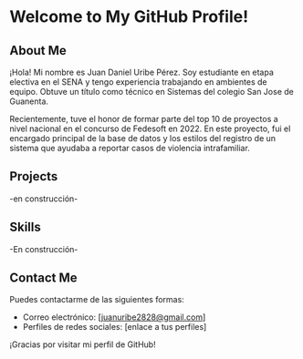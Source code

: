 # Welcome to My GitHub Profile!

## About Me
¡Hola! Mi nombre es Juan Daniel Uribe Pérez. Soy estudiante en etapa electiva en el SENA y tengo experiencia trabajando en ambientes de equipo. Obtuve un título como técnico en Sistemas del colegio San Jose de Guanenta. 

Recientemente, tuve el honor de formar parte del top 10 de proyectos a nivel nacional en el concurso de Fedesoft en 2022. En este proyecto, fui el encargado principal de la base de datos y los estilos del registro de un sistema que ayudaba a reportar casos de violencia intrafamiliar.

## Projects
-en construcción-

## Skills
-En construcción-

## Contact Me
Puedes contactarme de las siguientes formas:
- Correo electrónico: [juanuribe2828@gmail.com]
- Perfiles de redes sociales: [enlace a tus perfiles]


¡Gracias por visitar mi perfil de GitHub!
